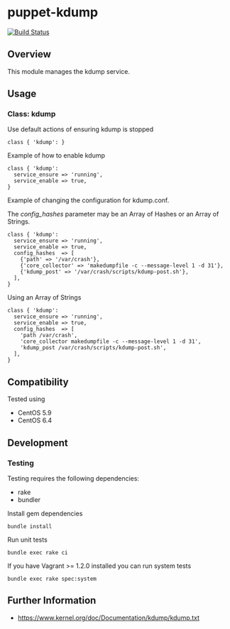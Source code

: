 # puppet-kdump

[![Build Status](https://travis-ci.org/treydock/puppet-kdump.png)](https://travis-ci.org/treydock/puppet-kdump)

## Overview

This module manages the kdump service.

## Usage

### Class: kdump

Use default actions of ensuring kdump is stopped

    class { 'kdump': }

Example of how to enable kdump

    class { 'kdump':
      service_ensure => 'running',
      service_enable => true,
    }

Example of changing the configuration for kdump.conf.

The *config_hashes* parameter may be an Array of Hashes or an Array of Strings.

    class { 'kdump':
      service_ensure => 'running',
      service_enable => true,
      config_hashes  => [
        {'path' => '/var/crash'},
        {'core_collector' => 'makedumpfile -c --message-level 1 -d 31'},
        {'kdump_post' => '/var/crash/scripts/kdump-post.sh'},
      ],
    }

Using an Array of Strings

    class { 'kdump':
      service_ensure => 'running',
      service_enable => true,
      config_hashes  => [
        'path /var/crash',
        'core_collector makedumpfile -c --message-level 1 -d 31',
        'kdump_post /var/crash/scripts/kdump-post.sh',
      ],
    }

## Compatibility

Tested using

* CentOS 5.9
* CentOS 6.4

## Development

### Testing

Testing requires the following dependencies:

* rake
* bundler

Install gem dependencies

    bundle install

Run unit tests

    bundle exec rake ci

If you have Vagrant >= 1.2.0 installed you can run system tests

    bundle exec rake spec:system

## Further Information

* https://www.kernel.org/doc/Documentation/kdump/kdump.txt
